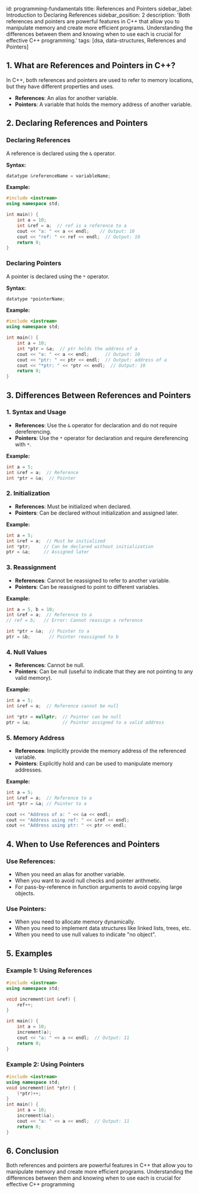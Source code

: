 id: programming-fundamentals
title:  References and Pointers
sidebar_label: Introduction to Declaring References
sidebar_position: 2
description: 'Both references and pointers are powerful features in C++ that allow you to manipulate memory and create more efficient programs. Understanding the differences between them and knowing when to use each is crucial for effective C++ programming.'
tags: [dsa, data-structures, References and Pointers]

## 1. What are References and Pointers in C++?

In C++, both references and pointers are used to refer to memory locations, but they have different properties and uses. 

- **References**: An alias for another variable.
- **Pointers**: A variable that holds the memory address of another variable.



## 2. Declaring References and Pointers

### Declaring References

A reference is declared using the `&` operator.

**Syntax:**

```cpp
datatype &referenceName = variableName;
```

**Example:**

```cpp
#include <iostream>
using namespace std;

int main() {
    int a = 10;
    int &ref = a;  // ref is a reference to a
    cout << "a: " << a << endl;    // Output: 10
    cout << "ref: " << ref << endl;  // Output: 10
    return 0;
}
```

### Declaring Pointers

A pointer is declared using the `*` operator.

**Syntax:**

```cpp
datatype *pointerName;
```

**Example:**

```cpp
#include <iostream>
using namespace std;

int main() {
    int a = 10;
    int *ptr = &a;  // ptr holds the address of a
    cout << "a: " << a << endl;      // Output: 10
    cout << "ptr: " << ptr << endl;  // Output: address of a
    cout << "*ptr: " << *ptr << endl;  // Output: 10
    return 0;
}
```

## 3. Differences Between References and Pointers

### 1. Syntax and Usage

- **References**: Use the `&` operator for declaration and do not require dereferencing.
- **Pointers**: Use the `*` operator for declaration and require dereferencing with `*`.

**Example:**

```cpp
int a = 5;
int &ref = a;  // Reference
int *ptr = &a;  // Pointer
```

### 2. Initialization

- **References**: Must be initialized when declared.
- **Pointers**: Can be declared without initialization and assigned later.

**Example:**

```cpp
int a = 5;
int &ref = a;  // Must be initialized
int *ptr;     // Can be declared without initialization
ptr = &a;     // Assigned later
```

### 3. Reassignment

- **References**: Cannot be reassigned to refer to another variable.
- **Pointers**: Can be reassigned to point to different variables.

**Example:**

```cpp
int a = 5, b = 10;
int &ref = a;  // Reference to a
// ref = b;   // Error: Cannot reassign a reference

int *ptr = &a;  // Pointer to a
ptr = &b;       // Pointer reassigned to b
```

### 4. Null Values

- **References**: Cannot be null.
- **Pointers**: Can be null (useful to indicate that they are not pointing to any valid memory).

**Example:**

```cpp
int a = 5;
int &ref = a;  // Reference cannot be null

int *ptr = nullptr;  // Pointer can be null
ptr = &a;            // Pointer assigned to a valid address
```

### 5. Memory Address

- **References**: Implicitly provide the memory address of the referenced variable.
- **Pointers**: Explicitly hold and can be used to manipulate memory addresses.

**Example:**

```cpp
int a = 5;
int &ref = a;  // Reference to a
int *ptr = &a; // Pointer to a

cout << "Address of a: " << &a << endl;
cout << "Address using ref: " << &ref << endl;
cout << "Address using ptr: " << ptr << endl;
```

## 4. When to Use References and Pointers

### Use References:
- When you need an alias for another variable.
- When you want to avoid null checks and pointer arithmetic.
- For pass-by-reference in function arguments to avoid copying large objects.

### Use Pointers:
- When you need to allocate memory dynamically.
- When you need to implement data structures like linked lists, trees, etc.
- When you need to use null values to indicate "no object".

## 5. Examples

### Example 1: Using References

```cpp
#include <iostream>
using namespace std;

void increment(int &ref) {
    ref++;
}

int main() {
    int a = 10;
    increment(a);
    cout << "a: " << a << endl;  // Output: 11
    return 0;
}
```
### Example 2: Using Pointers
```cpp
#include <iostream>
using namespace std;
void increment(int *ptr) {
    (*ptr)++;
}
int main() {
    int a = 10;
    increment(&a);
    cout << "a: " << a << endl;  // Output: 11
    return 0;
}
```

## 6. Conclusion

Both references and pointers are powerful features in C++ that allow you to manipulate memory and create more efficient programs. Understanding the differences between them and knowing when to use each is crucial for effective C++ programming
